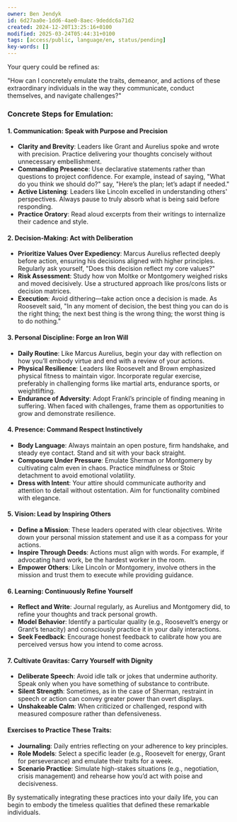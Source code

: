 ```yaml
---
owner: Ben Jendyk
id: 6d27aa0e-1dd6-4ae0-8aec-9deddc6a71d2
created: 2024-12-20T13:25:16+0100
modified: 2025-03-24T05:44:31+0100
tags: [access/public, language/en, status/pending]
key-words: []
---
```


Your query could be refined as:  

"How can I concretely emulate the traits, demeanor, and actions of these extraordinary individuals in the way they communicate, conduct themselves, and navigate challenges?"

### Concrete Steps for Emulation:

#### **1. Communication: Speak with Purpose and Precision**
   - **Clarity and Brevity**: Leaders like Grant and Aurelius spoke and wrote with precision. Practice delivering your thoughts concisely without unnecessary embellishment.
   - **Commanding Presence**: Use declarative statements rather than questions to project confidence. For example, instead of saying, "What do you think we should do?" say, "Here’s the plan; let’s adapt if needed."
   - **Active Listening**: Leaders like Lincoln excelled in understanding others' perspectives. Always pause to truly absorb what is being said before responding.
   - **Practice Oratory**: Read aloud excerpts from their writings to internalize their cadence and style.

#### **2. Decision-Making: Act with Deliberation**
   - **Prioritize Values Over Expediency**: Marcus Aurelius reflected deeply before action, ensuring his decisions aligned with higher principles. Regularly ask yourself, "Does this decision reflect my core values?"
   - **Risk Assessment**: Study how von Moltke or Montgomery weighed risks and moved decisively. Use a structured approach like pros/cons lists or decision matrices.
   - **Execution**: Avoid dithering—take action once a decision is made. As Roosevelt said, "In any moment of decision, the best thing you can do is the right thing; the next best thing is the wrong thing; the worst thing is to do nothing."

#### **3. Personal Discipline: Forge an Iron Will**
   - **Daily Routine**: Like Marcus Aurelius, begin your day with reflection on how you’ll embody virtue and end with a review of your actions.
   - **Physical Resilience**: Leaders like Roosevelt and Brown emphasized physical fitness to maintain vigor. Incorporate regular exercise, preferably in challenging forms like martial arts, endurance sports, or weightlifting.
   - **Endurance of Adversity**: Adopt Frankl’s principle of finding meaning in suffering. When faced with challenges, frame them as opportunities to grow and demonstrate resilience.

#### **4. Presence: Command Respect Instinctively**
   - **Body Language**: Always maintain an open posture, firm handshake, and steady eye contact. Stand and sit with your back straight.
   - **Composure Under Pressure**: Emulate Sherman or Montgomery by cultivating calm even in chaos. Practice mindfulness or Stoic detachment to avoid emotional volatility.
   - **Dress with Intent**: Your attire should communicate authority and attention to detail without ostentation. Aim for functionality combined with elegance.

#### **5. Vision: Lead by Inspiring Others**
   - **Define a Mission**: These leaders operated with clear objectives. Write down your personal mission statement and use it as a compass for your actions.
   - **Inspire Through Deeds**: Actions must align with words. For example, if advocating hard work, be the hardest worker in the room.
   - **Empower Others**: Like Lincoln or Montgomery, involve others in the mission and trust them to execute while providing guidance.

#### **6. Learning: Continuously Refine Yourself**
   - **Reflect and Write**: Journal regularly, as Aurelius and Montgomery did, to refine your thoughts and track personal growth.
   - **Model Behavior**: Identify a particular quality (e.g., Roosevelt’s energy or Grant’s tenacity) and consciously practice it in your daily interactions.
   - **Seek Feedback**: Encourage honest feedback to calibrate how you are perceived versus how you intend to come across.

#### **7. Cultivate Gravitas: Carry Yourself with Dignity**
   - **Deliberate Speech**: Avoid idle talk or jokes that undermine authority. Speak only when you have something of substance to contribute.
   - **Silent Strength**: Sometimes, as in the case of Sherman, restraint in speech or action can convey greater power than overt displays.
   - **Unshakeable Calm**: When criticized or challenged, respond with measured composure rather than defensiveness.

#### **Exercises to Practice These Traits**:
   - **Journaling**: Daily entries reflecting on your adherence to key principles.
   - **Role Models**: Select a specific leader (e.g., Roosevelt for energy, Grant for perseverance) and emulate their traits for a week.
   - **Scenario Practice**: Simulate high-stakes situations (e.g., negotiation, crisis management) and rehearse how you’d act with poise and decisiveness.

By systematically integrating these practices into your daily life, you can begin to embody the timeless qualities that defined these remarkable individuals.